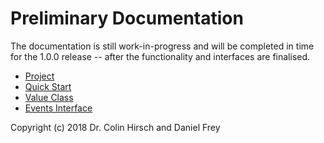 # Preliminary Documentation

The documentation is still work-in-progress and will be completed in time for the 1.0.0 release -- after the functionality and interfaces are finalised.

* [Project](httsp://github.com/taocpp/json)
* [Quick Start](Quick-Start.md)
* [Value Class](Value-Class.md)
* [Events Interface](Events-Interface.md)

Copyright (c) 2018 Dr. Colin Hirsch and Daniel Frey
